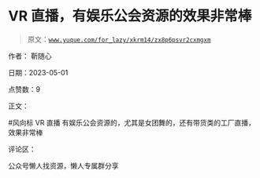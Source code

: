 # VR 直播，有娱乐公会资源的效果非常棒

> 原文：[`www.yuque.com/for_lazy/xkrm14/zx8p6psvr2cxmgxm`](https://www.yuque.com/for_lazy/xkrm14/zx8p6psvr2cxmgxm)



作者： 靳随心



日期：2023-05-01



点赞数：9

<ne-hole id="ua4e4d6e5" data-lake-id="ua4e4d6e5">

正文：



#风向标 VR 直播 有娱乐公会资源的，尤其是女团舞的，还有带货类的工厂直播，效果非常棒

<ne-hole id="u0131f716" data-lake-id="u0131f716">

评论区：

<ne-hole id="u4946f7a7" data-lake-id="u4946f7a7">

公众号懒人找资源，懒人专属群分享

</ne-hole></ne-hole></ne-hole>